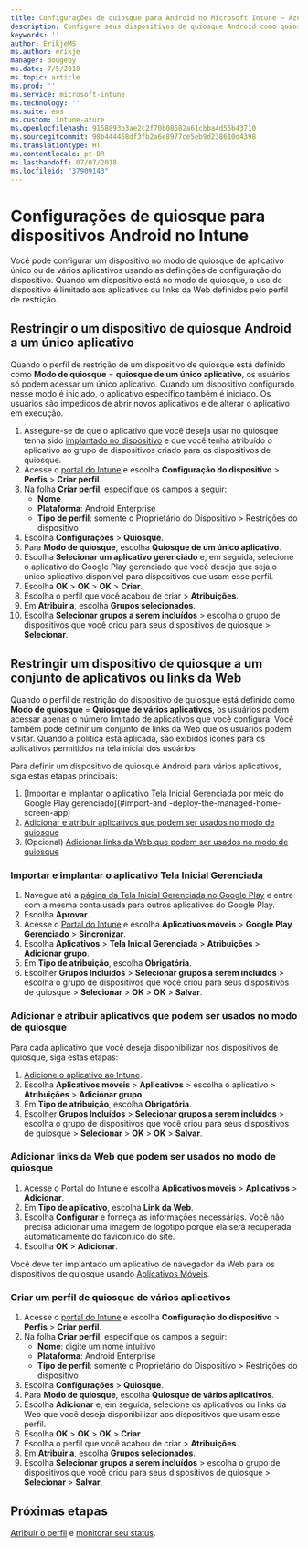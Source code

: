 ```yaml
---
title: Configurações de quiosque para Android no Microsoft Intune – Azure | Microsoft Docs
description: Configure seus dispositivos de quiosque Android como quiosques de um único aplicativo e de vários aplicativos.
keywords: ''
author: ErikjeMS
ms.author: erikje
manager: dougeby
ms.date: 7/5/2018
ms.topic: article
ms.prod: ''
ms.service: microsoft-intune
ms.technology: ''
ms.suite: ems
ms.custom: intune-azure
ms.openlocfilehash: 9158893b3ae2c2f70b08682a61cbba4d55b43710
ms.sourcegitcommit: 98b444468df3fb2a6e8977ce5eb9d238610d4398
ms.translationtype: HT
ms.contentlocale: pt-BR
ms.lasthandoff: 07/07/2018
ms.locfileid: "37909143"
---
```

# <a name="kiosk-settings-for-android-devices-in-intune"></a>Configurações de quiosque para dispositivos Android no Intune

Você pode configurar um dispositivo no modo de quiosque de aplicativo único ou de vários aplicativos usando as definições de configuração do dispositivo. Quando um dispositivo está no modo de quiosque, o uso do dispositivo é limitado aos aplicativos ou links da Web definidos pelo perfil de restrição. 

## <a name="restrict-an-android-kiosk-device-to-a-single-app"></a>Restringir o um dispositivo de quiosque Android a um único aplicativo

Quando o perfil de restrição de um dispositivo de quiosque está definido como **Modo de quiosque** = **quiosque de um único aplicativo**, os usuários só podem acessar um único aplicativo. Quando um dispositivo configurado nesse modo é iniciado, o aplicativo específico também é iniciado. Os usuários são impedidos de abrir novos aplicativos e de alterar o aplicativo em execução.

1. Assegure-se de que o aplicativo que você deseja usar no quiosque tenha sido [implantado no dispositivo](apps-deploy.md) e que você tenha atribuído o aplicativo ao grupo de dispositivos criado para os dispositivos de quiosque.
2. Acesse o [portal do Intune](https://portal.azure.com) e escolha **Configuração do dispositivo** > **Perfis** > **Criar perfil**.
3. Na folha **Criar perfil**, especifique os campos a seguir:
     - **Nome**
     - **Plataforma**: Android Enterprise
     - **Tipo de perfil**: somente o Proprietário do Dispositivo > Restrições do dispositivo
4. Escolha **Configurações** > **Quiosque**.
5. Para **Modo de quiosque**, escolha **Quiosque de um único aplicativo**.
6. Escolha **Selecionar um aplicativo gerenciado** e, em seguida, selecione o aplicativo do Google Play gerenciado que você deseja que seja o único aplicativo disponível para dispositivos que usam esse perfil.
7. Escolha **OK** > **OK** > **OK** > **Criar**.
8. Escolha o perfil que você acabou de criar > **Atribuições**.
9. Em **Atribuir a**, escolha **Grupos selecionados**.
10. Escolha **Selecionar grupos a serem incluídos** > escolha o grupo de dispositivos que você criou para seus dispositivos de quiosque > **Selecionar**.

## <a name="restrict-a-kiosk-device-to-a-set-of-apps-or-web-links"></a>Restringir um dispositivo de quiosque a um conjunto de aplicativos ou links da Web

Quando o perfil de restrição do dispositivo de quiosque está definido como **Modo de quiosque** = **Quiosque de vários aplicativos**, os usuários podem acessar apenas o número limitado de aplicativos que você configura. Você também pode definir um conjunto de links da Web que os usuários podem visitar. Quando a política está aplicada, são exibidos ícones para os aplicativos permitidos na tela inicial dos usuários.

Para definir um dispositivo de quiosque Android para vários aplicativos, siga estas etapas principais:

1. [Importar e implantar o aplicativo Tela Inicial Gerenciada por meio do Google Play gerenciado](#import-and -deploy-the-managed-home-screen-app)
2. [Adicionar e atribuir aplicativos que podem ser usados no modo de quiosque](#add-and-assign-apps-that-can-be-used-in-kiosk-mode)
3. (Opcional) [Adicionar links da Web que podem ser usados no modo de quiosque](#add-web-links-that-can-be-used-in-kiosk-mode)

### <a name="import-and-deply-the-managed-home-screen-app"></a>Importar e implantar o aplicativo Tela Inicial Gerenciada

1. Navegue até a [página da Tela Inicial Gerenciada no Google Play](https://play.google.com/work/apps/details?id=com.microsoft.launcher.enterprise) e entre com a mesma conta usada para outros aplicativos do Google Play.
2. Escolha **Aprovar**.
3. Acesse o [Portal do Intune](https://portal.azure.com) e escolha **Aplicativos móveis** > **Google Play Gerenciado** > **Sincronizar**.
4. Escolha **Aplicativos** > **Tela Inicial Gerenciada** > **Atribuições** > **Adicionar grupo**.
5. Em **Tipo de atribuição**, escolha **Obrigatória**.
6. Escolher **Grupos Incluídos** > **Selecionar grupos a serem incluídos** > escolha o grupo de dispositivos que você criou para seus dispositivos de quiosque > **Selecionar** > **OK** > **OK** > **Salvar**.

### <a name="add-and-assign-apps-that-can-be-used-in-kiosk-mode"></a>Adicionar e atribuir aplicativos que podem ser usados no modo de quiosque

Para cada aplicativo que você deseja disponibilizar nos dispositivos de quiosque, siga estas etapas:

1. [Adicione o aplicativo ao Intune](store-apps-android.md).
2. Escolha **Aplicativos móveis** > **Aplicativos** > escolha o aplicativo > **Atribuições** > **Adicionar grupo**.
3. Em **Tipo de atribuição**, escolha **Obrigatória**.
4. Escolher **Grupos Incluídos** > **Selecionar grupos a serem incluídos** > escolha o grupo de dispositivos que você criou para seus dispositivos de quiosque > **Selecionar** > **OK** > **OK** > **Salvar**.

### <a name="add-web-links-that-can-be-used-in-kiosk-mode"></a>Adicionar links da Web que podem ser usados no modo de quiosque

1. Acesse o [Portal do Intune](https://portal.azure.com) e escolha **Aplicativos móveis** > **Aplicativos** > **Adicionar**.
2. Em **Tipo de aplicativo**, escolha **Link da Web**.
3. Escolha **Configurar** e forneça as informações necessárias. Você não precisa adicionar uma imagem de logotipo porque ela será recuperada automaticamente do favicon.ico do site.
4. Escolha **OK** > **Adicionar**.

Você deve ter implantado um aplicativo de navegador da Web para os dispositivos de quiosque usando [Aplicativos Móveis](apps-add.md).

### <a name="create-a-multi-app-kiosk-profile"></a>Criar um perfil de quiosque de vários aplicativos

1. Acesse o [portal do Intune](https://portal.azure.com) e escolha **Configuração do dispositivo** > **Perfis** > **Criar perfil**.
3. Na folha **Criar perfil**, especifique os campos a seguir:
     - **Nome**: digite um nome intuitivo
     - **Plataforma**: Android Enterprise
     - **Tipo de perfil**: somente o Proprietário do Dispositivo > Restrições do dispositivo
4. Escolha **Configurações** > **Quiosque**.
5. Para **Modo de quiosque**, escolha **Quiosque de vários aplicativos**.
6. Escolha **Adicionar** e, em seguida, selecione os aplicativos ou links da Web que você deseja disponibilizar aos dispositivos que usam esse perfil.
7. Escolha **OK** > **OK** > **OK** > **Criar**.
8. Escolha o perfil que você acabou de criar > **Atribuições**.
9. Em **Atribuir a**, escolha **Grupos selecionados**.
10. Escolha **Selecionar grupos a serem incluídos** > escolha o grupo de dispositivos que você criou para seus dispositivos de quiosque > **Selecionar** > **Salvar**.

## <a name="next-steps"></a>Próximas etapas
[Atribuir o perfil](device-profile-assign.md) e [monitorar seu status](device-profile-monitor.md).
